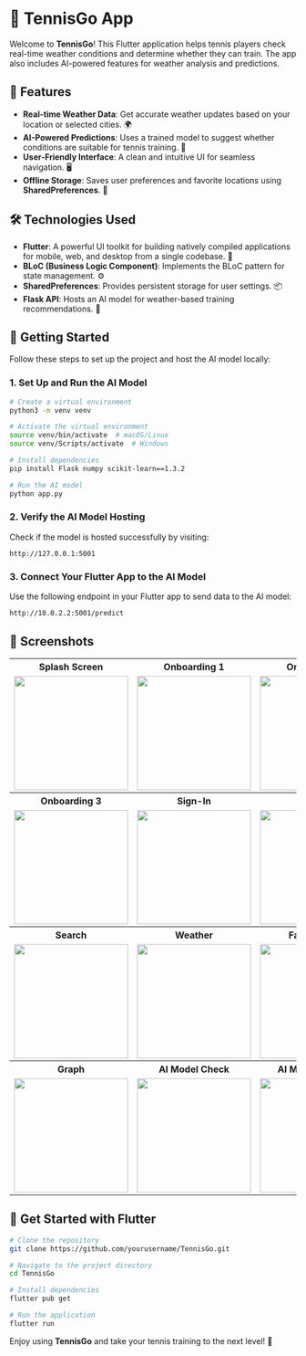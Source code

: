 # 🎾 TennisGo App

Welcome to **TennisGo**! This Flutter application helps tennis players check real-time weather conditions and determine whether they can train. The app also includes AI-powered features for weather analysis and predictions.

## 🌟 Features

- **Real-time Weather Data**: Get accurate weather updates based on your location or selected cities. 🌍
- **AI-Powered Predictions**: Uses a trained model to suggest whether conditions are suitable for tennis training. 🎾
- **User-Friendly Interface**: A clean and intuitive UI for seamless navigation. 🖥️
- **Offline Storage**: Saves user preferences and favorite locations using **SharedPreferences**. 💾

## 🛠️ Technologies Used

- **Flutter**: A powerful UI toolkit for building natively compiled applications for mobile, web, and desktop from a single codebase. 📱
- **BLoC (Business Logic Component)**: Implements the BLoC pattern for state management. ⚙️
- **SharedPreferences**: Provides persistent storage for user settings. 📦
- **Flask API**: Hosts an AI model for weather-based training recommendations. 🚀

## 🚀 Getting Started

Follow these steps to set up the project and host the AI model locally:

### 1. Set Up and Run the AI Model

```bash
# Create a virtual environment
python3 -m venv venv

# Activate the virtual environment
source venv/bin/activate  # macOS/Linux
source venv/Scripts/activate  # Windows

# Install dependencies
pip install Flask numpy scikit-learn==1.3.2

# Run the AI model
python app.py
```

### 2. Verify the AI Model Hosting
Check if the model is hosted successfully by visiting:
```
http://127.0.0.1:5001
```

### 3. Connect Your Flutter App to the AI Model
Use the following endpoint in your Flutter app to send data to the AI model:
```
http://10.0.2.2:5001/predict
```

## 📸 Screenshots

<table align="center">
  <tr>
    <th>Splash Screen</th>
    <th>Onboarding 1</th>
    <th>Onboarding 2</th>
  </tr>
  <tr>
    <td><img src="https://github.com/user-attachments/assets/15f77474-d9f2-4f70-934a-7a7d9b18376f" width="200"></td>
    <td><img src="https://github.com/user-attachments/assets/49e1cb8f-501a-48e7-a2a1-9ec92afc1e59" width="200"></td>
    <td><img src="https://github.com/user-attachments/assets/daeadbc2-3532-4d5c-b934-c4a070156643" width="200"></td>
  </tr>
  <tr>
    <th>Onboarding 3</th>
    <th>Sign-In</th>
    <th>Sign-Up</th>
  </tr>
  <tr>
    <td><img src="https://github.com/user-attachments/assets/5f30fc1b-dc25-4afd-ade0-f357f812826b" width="200"></td>
    <td><img src="https://github.com/user-attachments/assets/5cfa36c6-f0e4-4675-951c-993c5a1b26e6" width="200"></td>
    <td><img src="https://github.com/user-attachments/assets/0849916f-f1e0-4ffe-81a8-9f809e0ac99b" width="200"></td>
  </tr>
  <tr>
    <th>Search</th>
    <th>Weather</th>
    <th>Favorite City</th>
  </tr>
  <tr>
    <td><img src="https://github.com/user-attachments/assets/21b40f41-da80-4e01-b7b3-ad77c6cb968a" width="200"></td>
    <td><img src="https://github.com/user-attachments/assets/7ae648f5-0e37-4ca7-ab53-cde138891525" width="200"></td>
    <td><img src="https://github.com/user-attachments/assets/00e614de-8726-4690-9212-8dbf9a74663d" width="200"></td>
  </tr>
  <tr>
    <th>Graph</th>
    <th>AI Model Check</th>
    <th>AI Model Check 2</th>
  </tr>
  <tr>
    <td><img src="https://github.com/user-attachments/assets/6d1887c0-1d89-4e62-9e0c-ac3988cd87c3" width="200"></td>
    <td><img src="https://github.com/user-attachments/assets/6ca3cd50-26d0-4862-b235-3a00ffdfea2a" width="200"></td>
    <td><img src="https://github.com/user-attachments/assets/ddf7b87a-969a-434c-8554-f16ced1253be" width="200"></td>
  </tr>
</table>

## 🎾 Get Started with Flutter

```bash
# Clone the repository
git clone https://github.com/yourusername/TennisGo.git

# Navigate to the project directory
cd TennisGo

# Install dependencies
flutter pub get

# Run the application
flutter run
```

Enjoy using **TennisGo** and take your tennis training to the next level! 🚀

